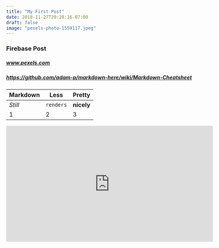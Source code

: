 ```yaml
---
title: "My First Post"
date: 2018-11-27T20:28:16-07:00
draft: false
image: "pexels-photo-1559117.jpeg"
---
```


### Firebase Post

##### www.pexels.com

##### https://github.com/adam-p/markdown-here/wiki/Markdown-Cheatsheet

Markdown | Less | Pretty
--- | --- | ---
*Still* | `renders` | **nicely**
1 | 2 | 3

<iframe width="560" height="315" src="https://www.youtube.com/embed/c7vpcqA6SEQ" frameborder="0" allow="accelerometer; autoplay; encrypted-media; gyroscope; picture-in-picture" allowfullscreen></iframe>